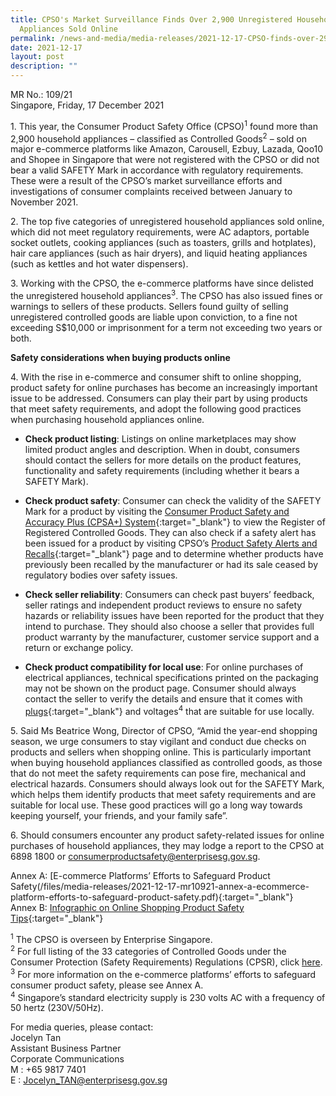 ```yaml
---
title: CPSO's Market Surveillance Finds Over 2,900 Unregistered Household
  Appliances Sold Online
permalink: /news-and-media/media-releases/2021-12-17-CPSO-finds-over-2900-unregistered-appliances-sold-online
date: 2021-12-17
layout: post
description: ""
---
```

MR No.: 109/21<br>
Singapore, Friday, 17 December 2021

1\. This year, the Consumer Product Safety Office (CPSO)<sup>1</sup> found more than 2,900 household appliances – classified as Controlled Goods<sup>2</sup> – sold on major e-commerce platforms like Amazon, Carousell, Ezbuy, Lazada, Qoo10 and Shopee in Singapore that were not registered with the CPSO or did not bear a valid SAFETY Mark in accordance with regulatory requirements. These were a result of the CPSO’s market surveillance efforts and investigations of consumer complaints received between January to November 2021.

2\. The top five categories of unregistered household appliances sold online, which did not meet regulatory requirements, were AC adaptors, portable socket outlets, cooking appliances (such as toasters, grills and hotplates), hair care appliances (such as hair dryers), and liquid heating appliances (such as kettles and hot water dispensers). 

3\. Working with the CPSO, the e-commerce platforms have since delisted the unregistered household appliances<sup>3</sup>. The CPSO has also issued fines or warnings to sellers of these products. Sellers found guilty of selling unregistered controlled goods are liable upon conviction, to a fine not exceeding S$10,000 or imprisonment for a term not exceeding two years or both.

**Safety considerations when buying products online**<br>

4\. With the rise in e-commerce and consumer shift to online shopping, product safety for online purchases has become an increasingly important issue to be addressed. Consumers can play their part by using products that meet safety requirements, and adopt the following good practices when purchasing household appliances online.<br>

- **Check product listing**: Listings on online marketplaces may show limited product angles and description. When in doubt, consumers should contact the sellers for more details on the product features, functionality and safety requirements (including whether it bears a SAFETY Mark).<br>

- **Check product safety**: Consumer can check the validity of the SAFETY Mark for a product by visiting the <a href="https://www.cpsaplus.gov.sg/Homepage/RegisterOfRegisteredControlledGoods">Consumer Product Safety and Accuracy Plus (CPSA+) System</a>{:target="_blank"} to view the Register of Registered Controlled Goods. They can also check if a safety alert has been issued for a product by visiting CPSO’s <a href="https://www.consumerproductsafety.gov.sg/consumers/product-safety-alerts-and-recalls/children-apparel?utm_source=collateral&utm_medium=referral&utm_campaign=MR-Dec2021&utm_content=media-release">Product Safety Alerts and Recalls</a>{:target="_blank"}  page and to determine whether products have previously been recalled by the manufacturer or had its sale ceased by regulatory bodies over safety issues.<br>

- **Check seller reliability**: Consumers can check past buyers’ feedback, seller ratings and independent product reviews to ensure no safety hazards or reliability issues have been reported for the product that they intend to purchase. They should also choose a seller that provides full product warranty by the manufacturer, customer service support and a return or exchange policy.<br> 

- **Check product compatibility for local use**: For online purchases of electrical appliances, technical specifications printed on the packaging may not be shown on the product page. Consumer should always contact the seller to verify the details and ensure that it comes with <a href="https://www.consumerproductsafety.gov.sg/types-of-mains-plugs-suitable-for-use-in-singapore"> plugs</a>{:target="_blank"}  and voltages<sup>4</sup>  that are suitable for use locally. <br>

5\. Said Ms Beatrice Wong, Director of CPSO, “Amid the year-end shopping season, we urge consumers to stay vigilant and conduct due checks on products and sellers when shopping online. This is particularly important when buying household appliances classified as controlled goods, as those that do not meet the safety requirements can pose fire, mechanical and electrical hazards. Consumers should always look out for the SAFETY Mark, which helps them identify products that meet safety requirements and are suitable for local use. These good practices will go a long way towards keeping yourself, your friends, and your family safe”.

6\. Should consumers encounter any product safety-related issues for online purchases of household appliances, they may lodge a report to the CPSO at 6898 1800 or <consumerproductsafety@enterprisesg.gov.sg>.<br>

Annex A: [E-commerce Platforms’ Efforts to Safeguard Product Safety(/files/media-releases/2021-12-17-mr10921-annex-a-ecommerce-platform-efforts-to-safeguard-product-safety.pdf){:target="_blank"}<br>
Annex B: [Infographic on Online Shopping Product Safety Tips](/files/media-releases/2021-12-17-mr10921-annex-b-infographic-on-online-shopping-product-safety-tips.pdf){:target="_blank"}<br>

<sup>1</sup> The CPSO is overseen by Enterprise Singapore. <br>
<sup>2</sup> For full listing of the 33 categories of Controlled Goods under the Consumer Protection (Safety Requirements) Regulations (CPSR), click [here](https://www.consumerproductsafety.gov.sg/consumers/choose-safer-products/look-for-the-safety-mark).<br>
<sup>3</sup> For more information on the e-commerce platforms’ efforts to safeguard consumer product safety, please see Annex A.<br>
<sup>4</sup> Singapore’s standard electricity supply is 230 volts AC with a frequency of 50 hertz (230V/50Hz).<br>

For media queries, please contact:<br>
Jocelyn Tan <br>
Assistant Business Partner<br>
Corporate Communications<br>
M : +65 9817 7401<br>
E : Jocelyn_TAN@enterprisesg.gov.sg <br>